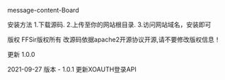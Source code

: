 message-content-Board


安装方法
1.下载源码.
2.上传至你的网站根目录.
3.访问网站域名，安装即可


版权
FFSir版权所有 改源码依据apache2开源协议开源,请不要修改版权信息！

更新
1.0.0

2021-09-27
版本 - 1.0.1
更新XOAUTH登录API

